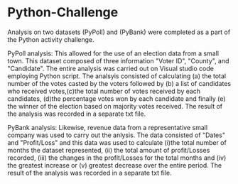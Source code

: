 # Python-Challenge
Analysis on two datasets (PyPoll) and (PyBank) were completed as a part of the Python activity challenge.

PyPoll analysis:
This allowed for the use of an election data from a small town. This dataset composed of three information "Voter ID", "County", and "Candidate". 
The entire analysis was carried out on Visual studio code employing Python script. The analsyis consisted of calculating (a) the total number of the votes casted by the voters followed by (b) a list of candidates who received votes,(c)the total number of votes received by each candidates, (d)the percentage votes won by each candidate and finally (e) the winner of the election based on majority votes received. The result of the analysis was recorded in a separate txt file.

PyBank analysis:
Likewise, revenue data from a representative small company was used to carry out the anlysis. The data consisted of 
"Dates" and "Profit/Loss" and this data was used to calculate (i)the total number of months the dataset represented, (ii) the total amount of profit/Losses recorded, (iii) the changes in the profit/Losses for the total months and (iv) the greatest increase or (v) greatest decrease over the entire period. The result of the analysis was recorded in a separate txt file.
